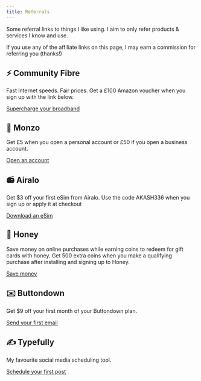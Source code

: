 ```yaml
---
title: Referrals
---
```


Some referral links to things I like using. I aim to only refer products & services I know and use.

If you use any of the affiliate links on this page, I may earn a commission for referring you (thanks!) 

## ⚡ Community Fibre
Fast internet speeds. Fair prices. Get a £100 Amazon voucher when you sign up with the link below.

[Supercharge your broadband](https://communityfibre.co.uk/friends?ci=1BQoqiT4ElzsZwnqYJDfCw%3D%3D)

## 🏦 Monzo
Get £5 when you open a personal account or £50 if you open a business account.

[Open an account](https://join.monzo.com/c/hr2fwzn)

## 📻 Airalo
Get $3 off your first eSim from Airalo. Use the code AKASH336 when you sign up or apply it at checkout

[Download an eSim](https://ref.airalo.com/eD98)

## 🍯 Honey
Save money on online purchases while earning coins to redeem for gift cards with honey. Get 500 extra coins when you make a qualifying purchase after installing and signing up to Honey.

[Save money](joinhoney.com/ref/yfzn7pe) 

## ✉️ Buttondown
Get $9 off your first month of your Buttondown plan.

[Send your first email](https://buttondown.email/refer/akashgoswami)

## ✍️ Typefully
My favourite social media scheduling tool.

[Schedule your first post](https://typefully.com/?via=akash)
